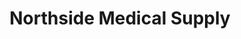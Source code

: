 ---
title: "Northside Medical Supply"
url: /roswell/northside-medical-supply/
shop: Sanitätshaus
---